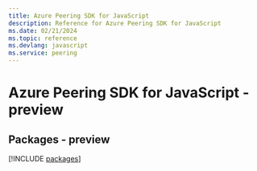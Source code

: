 ```yaml
---
title: Azure Peering SDK for JavaScript
description: Reference for Azure Peering SDK for JavaScript
ms.date: 02/21/2024
ms.topic: reference
ms.devlang: javascript
ms.service: peering
---
```

# Azure Peering SDK for JavaScript - preview
## Packages - preview
[!INCLUDE [packages](peering-index.md)]